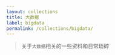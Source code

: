 ```yaml
---
layout: collections
title: 大数据
label: bigdata
permalink: /collections/bigdata/
---
```


<!-- Content for the Spring Boots collection -->

> 关于`大数据`相关的一些资料和日常琐碎